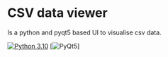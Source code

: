 # CSV data viewer
Is a python and pyqt5 based UI to visualise csv data.


[![Python 3.10](https://img.shields.io/badge/python-3.10.10-red.svg)](https://www.python.org/downloads/release/python-31010/)
[![PyQt5](https://img.shields.io/badge/pyqt-5.15.7-blue.svg)]
